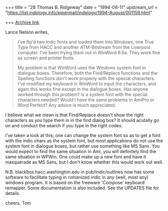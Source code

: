 +++
title = "28 Thomas B. Ridgeway"
date = "1994-08-11"
upstream_url = "https://list.indology.info/pipermail/indology/1994-August/001159.html"

+++
[Archive link](https://list.indology.info/pipermail/indology/1994-August/001159.html)

Lance Nelson writes,
> 
> I've ftp'd two Indic fonts and loaded them into Windows, one True Type
> from HACC and another ATM-Bitstream from the Liverpool computer.  I've
> been trying them out in WinWord 6.0a.  They work fine as screen
> and printer fonts.
> 
> My problem is that WinWord uses the Windows system font in dialogue
> boxes.  Therefore, both the Find/Replace functions and the Spelling functions
> don't work properly with the special characters.  I've modified my
> keyboard in WinWord to input the characters, and again this works fine
> except in the dialogue boxes.  Has anyone worked through this problem?  Is
> a system font with the special characters needed?  Would I have the same
> problems in AmiPro or Word Perfect?  Any advice is much appreciated.
> 
  I believe what we mean is that Find/Replace doesn't show the
right characters as you type them in in the find dialog box?  It should
acutally go on and conduct the search if you type in the right codes.

I've taken a look at this; one can change the system font so as to get a 
font with the indic chars as the system font, but most applications do not 
use the system font in dialogue boxes, but rather use something like MS Sans.
You would expect to find the same situation in Ami, you will definitely
find the same situation in WPWin.  One could make up a new font and 
have it masquerade as MS Sans, but I don't know whether this would
work out well.

N.B.  blackbox.hacc.washington.edu in pub/indic/outlines now has some
software to facilitate typing in romanized indic in any (well, most any) 
windows program.  It is based on the freeware 'Compose' keyboard remapper.
Some documentation is also included.  See the UPDATES file for details.

cheers,
Tom







